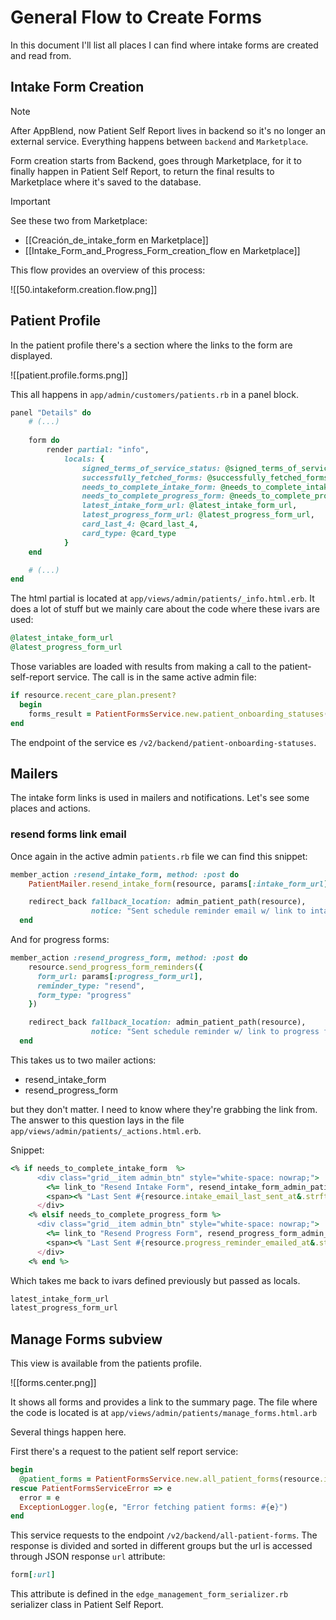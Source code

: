 # General Flow to Create Forms

In this document I'll list all places I can find where intake forms are created and read from.

## Intake Form Creation

> [!Note]
> After AppBlend, now Patient Self Report lives in backend so it's no longer an external service. Everything happens between `backend` and `Marketplace`.

Form creation starts from Backend, goes through Marketplace, for it to finally happen in Patient Self Report, to return the final results to Marketplace where it's saved to the database.

> [!Important]
> See these two from Marketplace:
> 
> - [[Creación_de_intake_form en Marketplace]]
> - [[Intake_Form_and_Progress_Form_creation_flow en Marketplace]]

This flow provides an overview of this process:

![[50.intakeform.creation.flow.png]]

## Patient Profile

In the patient profile there's a section where the links to the form are displayed.

![[patient.profile.forms.png]]

This all happens in `app/admin/customers/patients.rb` in a panel block.
```ruby
panel "Details" do
	# (...)
	
    form do
        render partial: "info",
            locals: {
                signed_terms_of_service_status: @signed_terms_of_service_status,
                successfully_fetched_forms: @successfully_fetched_forms,
                needs_to_complete_intake_form: @needs_to_complete_intake_form,
                needs_to_complete_progress_form: @needs_to_complete_progress_form,
                latest_intake_form_url: @latest_intake_form_url,
                latest_progress_form_url: @latest_progress_form_url,
                card_last_4: @card_last_4,
                card_type: @card_type
            }
    end

    # (...)
end
```

The html partial is located at `app/views/admin/patients/_info.html.erb`. It does a lot of stuff but we mainly care about the code where these ivars are used:

```ruby
@latest_intake_form_url
@latest_progress_form_url
```

Those variables are loaded with results from making a call to the patient-self-report service. The call is in the same active admin file:
```ruby
if resource.recent_care_plan.present?
  begin
    forms_result = PatientFormsService.new.patient_onboarding_statuses([resource.id]) if Luna.env.live?
end
```

The endpoint of the service es `/v2/backend/patient-onboarding-statuses`.

## Mailers

The intake form links is used in mailers and notifications. Let's see some places and actions.

### resend forms link email

Once again in the active admin `patients.rb` file we can find this snippet:
```ruby
member_action :resend_intake_form, method: :post do
    PatientMailer.resend_intake_form(resource, params[:intake_form_url]).deliver_now

    redirect_back fallback_location: admin_patient_path(resource),
                  notice: "Sent schedule reminder email w/ link to intake form!"
  end
```

And for progress forms:
```ruby
member_action :resend_progress_form, method: :post do
    resource.send_progress_form_reminders({
      form_url: params[:progress_form_url],
      reminder_type: "resend",
      form_type: "progress"
    })

    redirect_back fallback_location: admin_patient_path(resource),
                  notice: "Sent schedule reminder w/ link to progress form!"
  end
```

This takes us to two mailer actions:

- resend_intake_form
- resend_progress_form

but they don't matter. I need to know where they're grabbing the link from. The answer to this question lays in the file `app/views/admin/patients/_actions.html.erb`.

Snippet:
```ruby
<% if needs_to_complete_intake_form  %>
      <div class="grid__item admin_btn" style="white-space: nowrap;">
        <%= link_to "Resend Intake Form", resend_intake_form_admin_patient_path(resource, intake_form_url: latest_intake_form_url), method: :post %>
        <span><% "Last Sent #{resource.intake_email_last_sent_at&.strftime('%m/%d/%Y') || 'Never'}" %></span>
      </div>
    <% elsif needs_to_complete_progress_form %>
      <div class="grid__item admin_btn" style="white-space: nowrap;">
        <%= link_to "Resend Progress Form", resend_progress_form_admin_patient_path(resource, progress_form_url: latest_progress_form_url), method: :post %>
        <span><% "Last Sent #{resource.progress_reminder_emailed_at&.strftime('%m/%d/%Y') || 'Never'}" %></span>
      </div>
    <% end %>
```

Which takes me back to ivars defined previously but passed as locals.
```ruby
latest_intake_form_url
latest_progress_form_url
```

## Manage Forms subview

This view is available from the patients profile.

![[forms.center.png]]

It shows all forms and provides a link to the summary page. The file where the code is located is at `app/views/admin/patients/manage_forms.html.arb`

Several things happen here.

First there's a request to the patient self report service:

```ruby
begin
  @patient_forms = PatientFormsService.new.all_patient_forms(resource.id)
rescue PatientFormsServiceError => e
  error = e
  ExceptionLogger.log(e, "Error fetching patient forms: #{e}")
end
```

This service requests to the endpoint `/v2/backend/all-patient-forms`. The response is divided and sorted in different groups but the url is accessed through JSON response `url` attribute:

```ruby
form[:url]
```

This attribute is defined in the `edge_management_form_serializer.rb` serializer class in Patient Self Report.